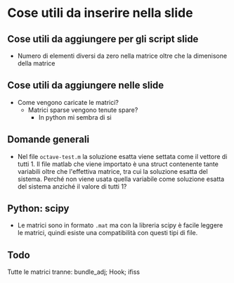 # Cose utili da inserire nella slide

## Cose utili da aggiungere per gli script slide
- Numero di elementi diversi da zero nella matrice oltre che la dimenisone della matrice  


## Cose utili da aggiungere nelle slide
- Come vengono caricate le matrici? 
    - Matrici sparse vengono tenute spare?
        - In python mi sembra di si
    

## Domande generali
- Nel file `octave-test.m` la soluzione esatta viene settata come il vettore di tutti 1. Il file matlab che viene importato è una struct contenente tante variabili oltre che l'effettiva matrice, tra cui la soluzione esatta del sistema. Perché non viene usata quella variabile come soluzione esatta del sistema anziché il valore di tutti 1? 
## Python: scipy
- Le matrici sono in formato `.mat` ma con la libreria scipy è facile leggere le matrici, quindi esiste una compatibilità con questi tipi di file.

## Todo
Tutte le matrici tranne: bundle_adj; Hook; ifiss